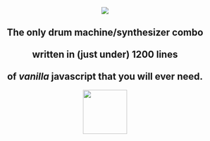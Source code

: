   <p align="center">
<img src="https://s3.us-east-2.amazonaws.com/portfolio-joshua/Screen+Shot+2018-02-21+at+1.05.45+AM.png" />
  </p>
  

<p align="center">
  <h2 align="center"> The only drum machine/synthesizer combo<br /><br/> written in (just under) 1200 lines<br/><br /> of <i>vanilla</i> javascript that you will ever need.</h2>
  </p>

<p align="center">
<img src="https://68.media.tumblr.com/tumblr_mac1m0fkEE1rfjowdo1_500.gif" width="100px"/>
  </p>
  

  

